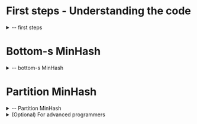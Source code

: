 
# First steps - Understanding the code
<details>
<summary>-- first steps</summary>

For this practical session everything that is not directly related to the sketches is already coded.
This repository code contains all the primitive to enumerate kmers from fasta files, to select one type of sketch for comparison and to compare sequences using Jaccard index.
You work during this session will be to complete the code of the different types of sketches.
Each sketch type is a class in Python that is present in the `compare.sketches` module.
A fake sketch (file all_kmers.py) that keeps all the kmers to compute the Jaccard index is already coded.
All the other classes in the `compare.sketches` module will be completed along this practical session.

In the following sections you find some fasta files to test the sketches comparison on them.
Viruses can be used for small tests. All the sketches should easily scale on bacteria but depending on your implementation some of them could struggle on the large eukaryote files.

## Datasets

Viruses:

* https://www.ncbi.nlm.nih.gov/nuccore/NC_045512.2?report=fasta
* https://www.ncbi.nlm.nih.gov/nuccore/NC_006577.2?report=fasta
* https://www.ncbi.nlm.nih.gov/nuccore/MZ009823.1?report=fasta
* https://www.ncbi.nlm.nih.gov/nuccore/OM371884.1?report=fasta

Bacteria:

Eukaryotes:


The following command lines can be used for comparison.
For the first test you can use `--sketch-type all` on viruses, this will compute the Jaccard index using all the kmers from the sequences.

## Command lines

From the root directory of the project:
* Comparison of 2 genomes
```bash
    python3 -m compare --comparison-mode pair -k <kmer_size> --sketch-type <sketch_type:{all,smin,buckets,hyper}> <file1.fasta> <file2.fasta>
```
* All vs all genomes
```bash
    python3 -m compare --comparison-mode set -k <kmer_size> --sketch-type <sketch_type:{all,smin,buckets,hyper}> <directory>
```


## Code inspection

Let's open the code.
The main that is called for our session is in the compare module and is called `__main__.py` (this naming is mandatory to trigger the module loading on `python3 -m` command).
The important code is after the comment with dashed lines.
The first step load the selected sketch for each file that will be compared.
Then pair by pair the sketches are computing the Jaccard index.

If you open the KmerStreamer class (in compare/utils/kmers.py) you can notice the usage of the keyword yield in the stream method.
This allow the streaming of the kmers in a for loop without holding all of them at the same time in memory.

In the AllKmer fake sketch the "algorithm" is implemented in the `add_kmers` function.
This is this function that you will implement in the other sketch classes.
You can also notice that the Jaccard computation function is not present here but in the mother class Sketch as it will always be the same function.
This Jaccard function rely on the fact that the sketches are holding their kmers in a frozenset.
So, whatever your implementation are, at the end, all the sketch kmers must be in a frozenset in the `self.kmers` property of the sketch object.


## First step - Adding the hash function

As you can see in the kmer streaming function, there is no hashing of the value.
So, right now, this is the alphabetic encoding that is returned by the streamer.

Exercises:
* Can you use the xorshift64 function present in `compare/utils/xorshift.py` to hash the kmer in the streamer ?
* Can you modify the streamer constructor in such a way that the flag `--xorshift` of the command line activate the hashing ? (without the flag the current behavior should remain).

## Comparing the implementations

It exists many ways of measuring the time/memory usage for a given piece of software.
Here we will focus on simple metrics that are global time and global memory.
By using the `/usr/bin/time -v` as prefix of your command, you will be able to measure the "Elapsed time" and the "Maximum resident set size" which are respectively time and memory that you want to measure.

Exercise:
* Compare the time and memory usages on the same pair of fasta activating/deactivating the hash function.

</details>

# Bottom-s MinHash

<details>
<summary>-- bottom-s MinHash</summary>

In the bottom-s sketch we only want to keep s kmers.
One strategy could be to load all the kmers, sort the list and only keep the s at the beginning of that list.
Except that the list cost in memory k times the size of the input sequence.
So it rapidly become impractical to load all the kmers.
Here we want to only keep s kmers in memory at a time.

## First strategy - remember the max of the bottom

The strategy can be: For each new kmer visited during the enumeration, compare it with the largest kmer stored in the sketch.
If it is smaller than the maximum value of the sketch, then remove the max and add the current kmer.

Exercises:
* Implement the add_kmers of the `Smallers` sketch class.
* On small datasets, compare the real Jaccard index with the approximate Jaccard given by this sketch implementation. What is the influence of the sketch size ?
* Does the xorshift activation/deactivation changes the results ?

<details>
<summary>(optional) Intermediate difficulty exercises</summary>

* What is the complexity of the strategy (regarding s, the size of the sketch, k, the size of the kmers and n the size of the sequence) ?

</details>


<details>
<summary>(optional) Intermediate difficulty - second implementation using heapq</summary>

## Second strategy - order the bottom values

Looking for max value can be expensive on large sketches.
We would like to store the kmers in such a way that the largest element is always known, it can be extracted in constant time and new elements can be inserted very quickly.
The Heap Queue is a datastructure that has exactly these properties and the heapq library from python already implement everything we need for improving our sketch.

Exercises:
* Use the heapq python library to speedup the creation of the bottom-s sketch.
* Compare the exec time with the previous implementation.
* Did the Jaccard index estimation changed and why ?

</details>

</details>

# Partition MinHash

<details>
<summary>-- Partition MinHash</summary>

</details>


<details>
<summary>(Optional) For advanced programmers</summary>

# HyperMinHash

<details>
<summary>-- HyperMinHash</summary>


</details>
</details>
